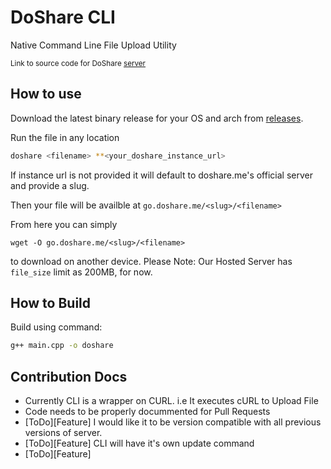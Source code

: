 # DoShare CLI
Native Command Line File Upload Utility 

<sub>Link to source code for DoShare [server](https://github.com/doshareme/src)</sub>

## How to use
Download the latest binary release for your OS and arch from [releases](https://github.com/doshareme/cli/releases).

Run the file in any location

```bash
doshare <filename> **<your_doshare_instance_url>
```
If instance url is not provided it will default to doshare.me's official server and provide a slug.

Then your file will be availble at ```go.doshare.me/<slug>/<filename>```

From here you can simply 

```
wget -O go.doshare.me/<slug>/<filename>
```
 to download on another device.
Please Note: Our Hosted Server has ```file_size``` limit as 200MB, for now.

## How to Build
Build using command: 

```sh 
g++ main.cpp -o doshare
```


## Contribution Docs
<ul>
<li>Currently CLI is a wrapper on CURL. i.e It executes cURL to Upload File</li> 
<li>Code needs to be properly docummented for Pull Requests</li> 
<li>[ToDo][Feature] I would like it to be version compatible with all previous versions of server.</li>
<li>[ToDo][Feature] CLI will have it's own update command</li>
<li>[ToDo][Feature]</li>
</ul>
